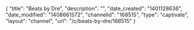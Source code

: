 {
    "title": "Beats by Dre",
    "description": "",
    "date_created": "1401128636",
    "date_modified": "1408661572",
    "channelid": "168515",
    "type": "captivate",
    "layout": "channel",
    "url": "\/c\/beats-by-dre\/168515"
}